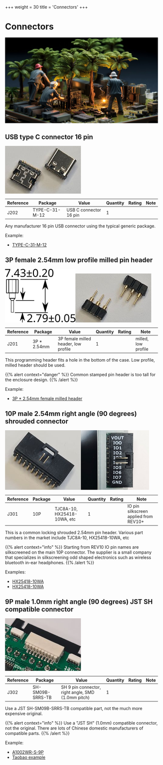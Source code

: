 +++
weight = 30
title = 'Connectors'
+++

# Connectors

![](./img/connectors.jpg)

## USB type C connector 16 pin

![usbc](./img/usbc.jpg)

|**Reference**|**Package**|**Value**|**Quantity**|**Rating**|**Note**|
|-|-|-|-|-|-|
|J202|TYPE-C-31-M-12|USB C connector 16 pin|1|| 

Any manufacturer 16 pin USB connector using the typical generic package.

Example:

*   [TYPE-C-31-M-12](https://item.szlcsc.com/177331.html)

## 3P female 2.54mm low profile milled pin header

![](./img/fpinheader-low-profile2.png)![](./img/con3p.jpg)

|**Reference**|**Package**|**Value**|**Quantity**|**Rating**|**Note**|
|-|-|-|-|-|-|
|J201|3P \* 2.54mm|3P female milled header, low profile|1||milled, low profile|

This programming header fits a hole in the bottom of the case. Low profile, milled header should be used. 

{{% alert context="danger" %}}
Common stamped pin header is too tall for the enclosure design.
{{% /alert %}}

Example:

*   [3P \* 2.54mm female milled header](https://item.taobao.com/item.htm?spm=a1z09.2.0.0.1a572e8dgWarTd&id=653563364663&_u=j26q2r6f9c7e)

## 10P male 2.54mm right angle (90 degrees) shrouded connector

![](./img/con10p.jpg)![10 pin right able connector. Black shroud with IO pin names printed in white silkscreen.](./img/p10-silkscreen.jpg)  

|**Reference**|**Package**|**Value**|**Quantity**|**Rating**|**Note**|
|-|-|-|-|-|-|
|J301|10P|TJC8A-10, HX25418-10WA, etc|1||IO pin silkscreen applied from REV10+|

This is a common locking shrouded 2.54mm pin header. Various part numbers in the market include TJC8A-10, HX25418-10WA, etc

{{% alert context="info" %}}
Starting from REV10 IO pin names are silkscreened on the main 10P connector. The supplier is a small company that specializes in silkscreening odd shaped electronics such as wireless bluetooth in-ear headphones.
{{% /alert %}} 

Examples:

*   [HX25418-10WA](https://item.szlcsc.com/740424.html)
*   [HX25418-10WA](https://item.taobao.com/item.htm?spm=a230r.1.14.48.708f210aps7iNA&id=628124211553&ns=1&abbucket=17#detail)

## 9P male 1.0mm right angle (90 degrees) JST SH compatible connector

![](./img/con9p.jpg)

|**Reference**|**Package**|**Value**|**Quantity**|**Rating**|**Note**|
|-|-|-|-|-|-|
|J302|SH-SM09B-SRRS-TB|SH 9 pin connector, right angle, SMD (1.0mm pitch)|1||

Use a JST SH-SM09B-SRRS-TB compatible part, not the much more expensive original.

{{% alert context="info" %}}
Use a "JST SH" (1.0mm) compatible connector, not the original. There are lots of Chinese domestic manufacturers of compatible parts.
{{% /alert %}}

Example:

*   [A1002WR-S-9P](https://item.szlcsc.com/238631.html)
*   [Taobao example](https://item.taobao.com/item.htm?spm=a230r.1.14.44.51f461cae7rUwn&id=39889682825&ns=1&abbucket=2#detail)